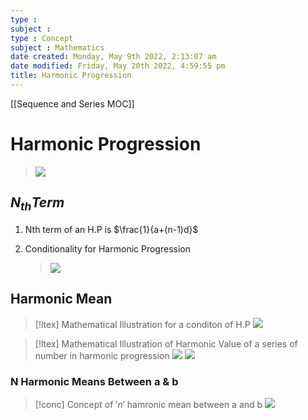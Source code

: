 ```yaml
---
type : 
subject : 
type : Concept 
subject : Mathematics
date created: Monday, May 9th 2022, 2:13:07 am
date modified: Friday, May 20th 2022, 4:59:55 pm
title: Harmonic Progression
---
```


[[Sequence and Series MOC]]
# Harmonic Progression

>![](https://i.imgur.com/xO8wVcI.png)

## $N_{th} Term$

1. Nth term of an H.P is $\frac{1}{a+(n-1)d}$

1. Conditionality for Harmonic Progression
	>![](https://i.imgur.com/Jig4eMA.png)


## Harmonic Mean
>[!ltex] Mathematical Illustration for a conditon of H.P
>![](https://i.imgur.com/Zyiy5tR.png)



>[!ltex] Mathematical Illustration of Harmonic Value of a series of number in harmonic progression
>![](https://i.imgur.com/x1ztkEk.png)
>![](https://i.imgur.com/KA46tff.png)




### N Harmonic Means Between a & b

>[!conc] Concept of $'n'$ hamronic mean between a and b
>![](https://i.imgur.com/lQyoYV3.png)
